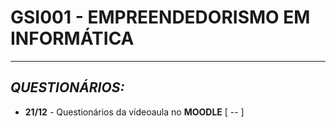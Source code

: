# GSI001 - EMPREENDEDORISMO EM INFORMÁTICA
---

## ***QUESTIONÁRIOS:***

  - **21/12** - Questionários da vídeoaula no **MOODLE** [ -- ]